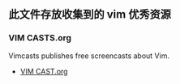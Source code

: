 ## 此文件存放收集到的 vim 优秀资源

### VIM CASTS.org
Vimcasts publishes free screencasts about Vim.

 * [VIM CAST.org](http://vimcasts.org/)
